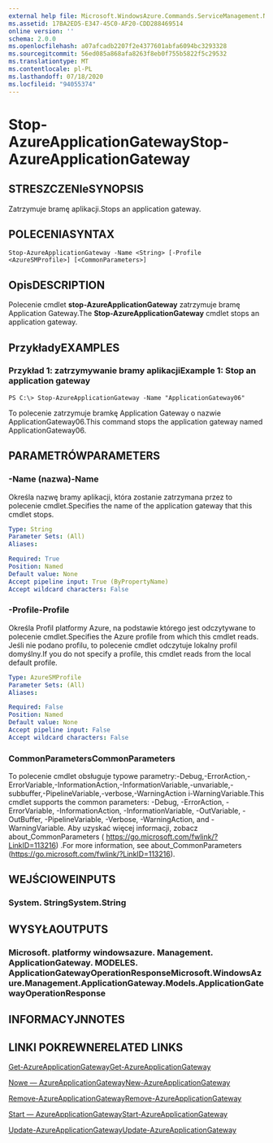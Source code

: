 ```yaml
---
external help file: Microsoft.WindowsAzure.Commands.ServiceManagement.Network.dll-Help.xml
ms.assetid: 17BA2ED5-E347-45C0-AF20-CDD288469514
online version: ''
schema: 2.0.0
ms.openlocfilehash: a07afcadb2207f2e4377601abfa6094bc3293328
ms.sourcegitcommit: 56ed085a868afa8263f8eb0f755b5822f5c29532
ms.translationtype: MT
ms.contentlocale: pl-PL
ms.lasthandoff: 07/18/2020
ms.locfileid: "94055374"
---
```

# <span data-ttu-id="3a985-101">Stop-AzureApplicationGateway</span><span class="sxs-lookup"><span data-stu-id="3a985-101">Stop-AzureApplicationGateway</span></span>

## <span data-ttu-id="3a985-102">STRESZCZENIe</span><span class="sxs-lookup"><span data-stu-id="3a985-102">SYNOPSIS</span></span>
<span data-ttu-id="3a985-103">Zatrzymuje bramę aplikacji.</span><span class="sxs-lookup"><span data-stu-id="3a985-103">Stops an application gateway.</span></span>

## <span data-ttu-id="3a985-104">POLECENIA</span><span class="sxs-lookup"><span data-stu-id="3a985-104">SYNTAX</span></span>

```
Stop-AzureApplicationGateway -Name <String> [-Profile <AzureSMProfile>] [<CommonParameters>]
```

## <span data-ttu-id="3a985-105">Opis</span><span class="sxs-lookup"><span data-stu-id="3a985-105">DESCRIPTION</span></span>
<span data-ttu-id="3a985-106">Polecenie cmdlet **stop-AzureApplicationGateway** zatrzymuje bramę Application Gateway.</span><span class="sxs-lookup"><span data-stu-id="3a985-106">The **Stop-AzureApplicationGateway** cmdlet stops an application gateway.</span></span>

## <span data-ttu-id="3a985-107">Przykłady</span><span class="sxs-lookup"><span data-stu-id="3a985-107">EXAMPLES</span></span>

### <span data-ttu-id="3a985-108">Przykład 1: zatrzymywanie bramy aplikacji</span><span class="sxs-lookup"><span data-stu-id="3a985-108">Example 1: Stop an application gateway</span></span>
```
PS C:\> Stop-AzureApplicationGateway -Name "ApplicationGateway06"
```

<span data-ttu-id="3a985-109">To polecenie zatrzymuje bramkę Application Gateway o nazwie ApplicationGateway06.</span><span class="sxs-lookup"><span data-stu-id="3a985-109">This command stops the application gateway named ApplicationGateway06.</span></span>

## <span data-ttu-id="3a985-110">PARAMETRÓW</span><span class="sxs-lookup"><span data-stu-id="3a985-110">PARAMETERS</span></span>

### <span data-ttu-id="3a985-111">-Name (nazwa)</span><span class="sxs-lookup"><span data-stu-id="3a985-111">-Name</span></span>
<span data-ttu-id="3a985-112">Określa nazwę bramy aplikacji, która zostanie zatrzymana przez to polecenie cmdlet.</span><span class="sxs-lookup"><span data-stu-id="3a985-112">Specifies the name of the application gateway that this cmdlet stops.</span></span>

```yaml
Type: String
Parameter Sets: (All)
Aliases: 

Required: True
Position: Named
Default value: None
Accept pipeline input: True (ByPropertyName)
Accept wildcard characters: False
```

### <span data-ttu-id="3a985-113">-Profile</span><span class="sxs-lookup"><span data-stu-id="3a985-113">-Profile</span></span>
<span data-ttu-id="3a985-114">Określa Profil platformy Azure, na podstawie którego jest odczytywane to polecenie cmdlet.</span><span class="sxs-lookup"><span data-stu-id="3a985-114">Specifies the Azure profile from which this cmdlet reads.</span></span>
<span data-ttu-id="3a985-115">Jeśli nie podano profilu, to polecenie cmdlet odczytuje lokalny profil domyślny.</span><span class="sxs-lookup"><span data-stu-id="3a985-115">If you do not specify a profile, this cmdlet reads from the local default profile.</span></span>

```yaml
Type: AzureSMProfile
Parameter Sets: (All)
Aliases: 

Required: False
Position: Named
Default value: None
Accept pipeline input: False
Accept wildcard characters: False
```

### <span data-ttu-id="3a985-116">CommonParameters</span><span class="sxs-lookup"><span data-stu-id="3a985-116">CommonParameters</span></span>
<span data-ttu-id="3a985-117">To polecenie cmdlet obsługuje typowe parametry:-Debug,-ErrorAction,-ErrorVariable,-InformationAction,-InformationVariable,-unvariable,-subbuffer,-PipelineVariable,-verbose,-WarningAction i-WarningVariable.</span><span class="sxs-lookup"><span data-stu-id="3a985-117">This cmdlet supports the common parameters: -Debug, -ErrorAction, -ErrorVariable, -InformationAction, -InformationVariable, -OutVariable, -OutBuffer, -PipelineVariable, -Verbose, -WarningAction, and -WarningVariable.</span></span> <span data-ttu-id="3a985-118">Aby uzyskać więcej informacji, zobacz about_CommonParameters ( https://go.microsoft.com/fwlink/?LinkID=113216) .</span><span class="sxs-lookup"><span data-stu-id="3a985-118">For more information, see about_CommonParameters (https://go.microsoft.com/fwlink/?LinkID=113216).</span></span>

## <span data-ttu-id="3a985-119">WEJŚCIOWE</span><span class="sxs-lookup"><span data-stu-id="3a985-119">INPUTS</span></span>

### <span data-ttu-id="3a985-120">System. String</span><span class="sxs-lookup"><span data-stu-id="3a985-120">System.String</span></span>

## <span data-ttu-id="3a985-121">WYSYŁA</span><span class="sxs-lookup"><span data-stu-id="3a985-121">OUTPUTS</span></span>

### <span data-ttu-id="3a985-122">Microsoft. platformy windowsazure. Management. ApplicationGateway. MODELES. ApplicationGatewayOperationResponse</span><span class="sxs-lookup"><span data-stu-id="3a985-122">Microsoft.WindowsAzure.Management.ApplicationGateway.Models.ApplicationGatewayOperationResponse</span></span>

## <span data-ttu-id="3a985-123">INFORMACYJN</span><span class="sxs-lookup"><span data-stu-id="3a985-123">NOTES</span></span>

## <span data-ttu-id="3a985-124">LINKI POKREWNE</span><span class="sxs-lookup"><span data-stu-id="3a985-124">RELATED LINKS</span></span>

[<span data-ttu-id="3a985-125">Get-AzureApplicationGateway</span><span class="sxs-lookup"><span data-stu-id="3a985-125">Get-AzureApplicationGateway</span></span>](./Get-AzureApplicationGateway.md)

[<span data-ttu-id="3a985-126">Nowe — AzureApplicationGateway</span><span class="sxs-lookup"><span data-stu-id="3a985-126">New-AzureApplicationGateway</span></span>](./New-AzureApplicationGateway.md)

[<span data-ttu-id="3a985-127">Remove-AzureApplicationGateway</span><span class="sxs-lookup"><span data-stu-id="3a985-127">Remove-AzureApplicationGateway</span></span>](./Remove-AzureApplicationGateway.md)

[<span data-ttu-id="3a985-128">Start — AzureApplicationGateway</span><span class="sxs-lookup"><span data-stu-id="3a985-128">Start-AzureApplicationGateway</span></span>](./Start-AzureApplicationGateway.md)

[<span data-ttu-id="3a985-129">Update-AzureApplicationGateway</span><span class="sxs-lookup"><span data-stu-id="3a985-129">Update-AzureApplicationGateway</span></span>](./Update-AzureApplicationGateway.md)
